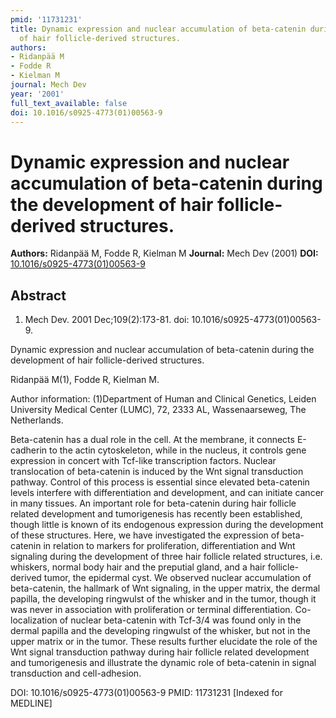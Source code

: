 ```yaml
---
pmid: '11731231'
title: Dynamic expression and nuclear accumulation of beta-catenin during the development
  of hair follicle-derived structures.
authors:
- Ridanpää M
- Fodde R
- Kielman M
journal: Mech Dev
year: '2001'
full_text_available: false
doi: 10.1016/s0925-4773(01)00563-9
---
```


# Dynamic expression and nuclear accumulation of beta-catenin during the development of hair follicle-derived structures.
**Authors:** Ridanpää M, Fodde R, Kielman M
**Journal:** Mech Dev (2001)
**DOI:** [10.1016/s0925-4773(01)00563-9](https://doi.org/10.1016/s0925-4773(01)00563-9)

## Abstract

1. Mech Dev. 2001 Dec;109(2):173-81. doi: 10.1016/s0925-4773(01)00563-9.

Dynamic expression and nuclear accumulation of beta-catenin during the 
development of hair follicle-derived structures.

Ridanpää M(1), Fodde R, Kielman M.

Author information:
(1)Department of Human and Clinical Genetics, Leiden University Medical Center 
(LUMC), 72, 2333 AL, Wassenaarseweg, The Netherlands.

Beta-catenin has a dual role in the cell. At the membrane, it connects 
E-cadherin to the actin cytoskeleton, while in the nucleus, it controls gene 
expression in concert with Tcf-like transcription factors. Nuclear translocation 
of beta-catenin is induced by the Wnt signal transduction pathway. Control of 
this process is essential since elevated beta-catenin levels interfere with 
differentiation and development, and can initiate cancer in many tissues. An 
important role for beta-catenin during hair follicle related development and 
tumorigenesis has recently been established, though little is known of its 
endogenous expression during the development of these structures. Here, we have 
investigated the expression of beta-catenin in relation to markers for 
proliferation, differentiation and Wnt signaling during the development of three 
hair follicle related structures, i.e. whiskers, normal body hair and the 
preputial gland, and a hair follicle-derived tumor, the epidermal cyst. We 
observed nuclear accumulation of beta-catenin, the hallmark of Wnt signaling, in 
the upper matrix, the dermal papilla, the developing ringwulst of the whisker 
and in the tumor, though it was never in association with proliferation or 
terminal differentiation. Co-localization of nuclear beta-catenin with Tcf-3/4 
was found only in the dermal papilla and the developing ringwulst of the 
whisker, but not in the upper matrix or in the tumor. These results further 
elucidate the role of the Wnt signal transduction pathway during hair follicle 
related development and tumorigenesis and illustrate the dynamic role of 
beta-catenin in signal transduction and cell-adhesion.

DOI: 10.1016/s0925-4773(01)00563-9
PMID: 11731231 [Indexed for MEDLINE]
